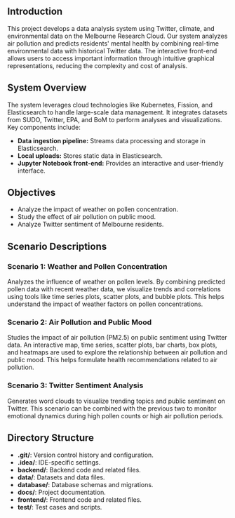 ## Introduction
This project develops a data analysis system using Twitter, climate, and environmental data on the Melbourne Research Cloud. Our system analyzes air pollution and predicts residents' mental health by combining real-time environmental data with historical Twitter data. The interactive front-end allows users to access important information through intuitive graphical representations, reducing the complexity and cost of analysis.

## System Overview
The system leverages cloud technologies like Kubernetes, Fission, and Elasticsearch to handle large-scale data management. It integrates datasets from SUDO, Twitter, EPA, and BoM to perform analyses and visualizations. Key components include:
- **Data ingestion pipeline:** Streams data processing and storage in Elasticsearch.
- **Local uploads:** Stores static data in Elasticsearch.
- **Jupyter Notebook front-end:** Provides an interactive and user-friendly interface.

## Objectives
- Analyze the impact of weather on pollen concentration.
- Study the effect of air pollution on public mood.
- Analyze Twitter sentiment of Melbourne residents.

## Scenario Descriptions

### Scenario 1: Weather and Pollen Concentration
Analyzes the influence of weather on pollen levels. By combining predicted pollen data with recent weather data, we visualize trends and correlations using tools like time series plots, scatter plots, and bubble plots. This helps understand the impact of weather factors on pollen concentrations.

### Scenario 2: Air Pollution and Public Mood
Studies the impact of air pollution (PM2.5) on public sentiment using Twitter data. An interactive map, time series, scatter plots, bar charts, box plots, and heatmaps are used to explore the relationship between air pollution and public mood. This helps formulate health recommendations related to air pollution.

### Scenario 3: Twitter Sentiment Analysis
Generates word clouds to visualize trending topics and public sentiment on Twitter. This scenario can be combined with the previous two to monitor emotional dynamics during high pollen counts or high air pollution periods.

## Directory Structure
- **.git/**: Version control history and configuration.
- **.idea/**: IDE-specific settings.
- **backend/**: Backend code and related files.
- **data/**: Datasets and data files.
- **database/**: Database schemas and migrations.
- **docs/**: Project documentation.
- **frontend/**: Frontend code and related files.
- **test/**: Test cases and scripts.
